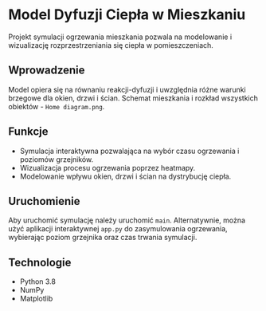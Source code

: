 # Model Dyfuzji Ciepła w Mieszkaniu

Projekt symulacji ogrzewania mieszkania pozwala na modelowanie i wizualizację rozprzestrzeniania się ciepła w pomieszczeniach.

## Wprowadzenie

Model opiera się na równaniu reakcji-dyfuzji i uwzględnia różne warunki brzegowe dla okien, drzwi i ścian. 
Schemat mieszkania i rozkład wszystkich obiektów - `Home diagram.png`.

## Funkcje

- Symulacja interaktywna pozwalająca na wybór czasu ogrzewania i poziomów grzejników.
- Wizualizacja procesu ogrzewania poprzez heatmapy.
- Modelowanie wpływu okien, drzwi i ścian na dystrybucję ciepła.

## Uruchomienie

Aby uruchomić symulację należy uruchomić `main`. Alternatywnie, można użyć aplikacji interaktywnej `app.py` do zasymulowania ogrzewania, wybierając poziom grzejnika oraz czas trwania symulacji.

## Technologie

- Python 3.8
- NumPy
- Matplotlib
